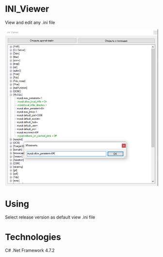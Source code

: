 # INI_Viewer
 View and edit any .ini file
 
 ![](https://raw.githubusercontent.com/Lesoorub/INI_Viewer/main/Images/preview.png)
 
 # Using
 Select release version as default view .ini file
 
 # Technologies
 C#
 .Net Framework 4.7.2
